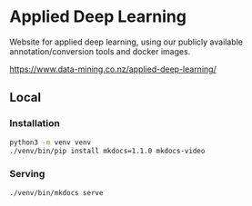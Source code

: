 # Applied Deep Learning
Website for applied deep learning, using our publicly available annotation/conversion tools and docker images.

https://www.data-mining.co.nz/applied-deep-learning/

## Local

### Installation

```bash
python3 -m venv venv
./venv/bin/pip install mkdocs=1.1.0 mkdocs-video
```

### Serving

```bash
./venv/bin/mkdocs serve
```
